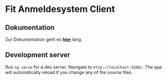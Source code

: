 # Fit Anmeldesystem Client

## Dokumentation
Zur Dokumentation geht es **[hier](https://www.dropbox.com/sh/wort8328ccbothl/AABYbz3AqUI7VVBjAhnfWygua?dl=0 "Dropbox")**
lang.

## Development server
Run `ng serve` for a dev server. Navigate to `http://localhost:4200/`. The app will automatically reload if you change any of the source files.
